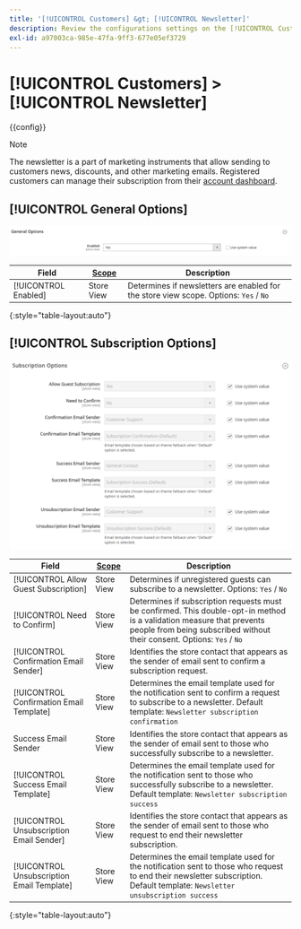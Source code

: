 ```yaml
---
title: '[!UICONTROL Customers] &gt; [!UICONTROL Newsletter]'
description: Review the configurations settings on the [!UICONTROL Customers] &gt; [!UICONTROL Newsletter] page of the Commerce Admin.
exl-id: a97003ca-985e-47fa-9ff3-677e05ef3729
---
```

# [!UICONTROL Customers] > [!UICONTROL Newsletter]

{{config}}

>[!NOTE]
>
>The newsletter is a part of marketing instruments that allow sending to customers news, discounts, and other marketing emails. Registered customers can manage their subscription from their [account dashboard](../../customers/account-dashboard-my-account.md).

## [!UICONTROL General Options]

![General Options](./assets/newsletter-general-options.png)<!-- zoom -->

|Field|[Scope](../../getting-started/websites-stores-views.md#scope-settings)|Description|
|--- |--- |--- |
|[!UICONTROL Enabled]|Store View|Determines if newsletters are enabled for the store view scope. Options: `Yes` / `No`|

{:style="table-layout:auto"}

## [!UICONTROL Subscription Options]

![Subscription Options](./assets/newsletter-subscription-options.png)<!-- zoom -->

<!-- [Subscription Options](https://docs.magento.com/user-guide/marketing/newsletter-configuration.html) -->

|Field|[Scope](../../getting-started/websites-stores-views.md#scope-settings)|Description|
|--- |--- |--- |
|[!UICONTROL Allow Guest Subscription]|Store View|Determines if unregistered guests can subscribe to a newsletter. Options: `Yes` / `No`|
|[!UICONTROL Need to Confirm]|Store View|Determines if subscription requests must be confirmed. This double-opt-in method is a validation measure that prevents people from being subscribed without their consent. Options: `Yes` / `No`|
|[!UICONTROL Confirmation Email Sender]|Store View|Identifies the store contact that appears as the sender of email sent to confirm a subscription request.|
|[!UICONTROL Confirmation Email Template]|Store View|Determines the email template used for the notification sent to confirm a request to subscribe to a newsletter. Default template: `Newsletter subscription confirmation`|
|Success Email Sender|Store View|Identifies the store contact that appears as the sender of email sent to those who successfully subscribe to a newsletter.|
|[!UICONTROL Success Email Template]|Store View|Determines the email template used for the notification sent to those who successfully subscribe to a newsletter. Default template: `Newsletter subscription success`|
|[!UICONTROL Unsubscription Email Sender]|Store View|Identifies the store contact that appears as the sender of email sent to those who request to end their newsletter subscription.|
|[!UICONTROL Unsubscription Email Template]|Store View|Determines the email template used for the notification sent to those who request to end their newsletter subscription. Default template: `Newsletter unsubscription success`|

{:style="table-layout:auto"}

